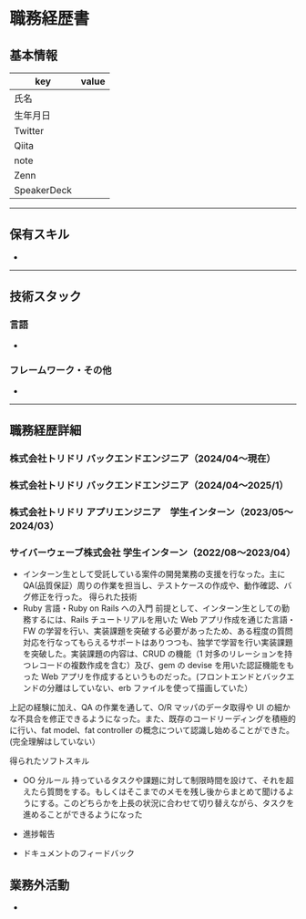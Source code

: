 <!--
git commit -m "コミット内容"
git tag v1.0   # vの数値は状況に応じて設定する
git push origin --tags
-->

# 職務経歴書

## 基本情報

|key|value|
|---|---|
|氏名||
|生年月日||
|Twitter||
|Qiita||
|note||
|Zenn||
|SpeakerDeck||

---

## 保有スキル

- 


---

## 技術スタック

### 言語

- 

### フレームワーク・その他

- 

---

## 職務経歴詳細

### 株式会社トリドリ バックエンドエンジニア（2024/04〜現在）

### 株式会社トリドリ バックエンドエンジニア（2024/04〜2025/1）

### 株式会社トリドリ アプリエンジニア　学生インターン（2023/05〜2024/03）

### サイバーウェーブ株式会社 学生インターン（2022/08〜2023/04）
- インターン生として受託している案件の開発業務の支援を行なった。主に QA(品質保証）周りの作業を担当し、テストケースの作成や、動作確認、バグ修正を行った。
得られた技術
- Ruby 言語・Ruby on Rails への入門
前提として、インターン生としての勤務するには、Rails チュートリアルを用いた Web アプリ作成を通じた言語・FW の学習を行い、実装課題を突破する必要があったため、ある程度の質問対応を行なってもらえるサポートはありつつも、独学で学習を行い実装課題を突破した。実装課題の内容は、CRUD の機能（1 対多のリレーションを持つレコードの複数作成を含む）及び、gem の devise を用いた認証機能をもった Web アプリを作成するというものだった。(フロントエンドとバックエンドの分離はしていない、erb ファイルを使って描画していた）

上記の経験に加え、QA の作業を通して、O/R マッパのデータ取得や UI の細かな不具合を修正できるようになった。また、既存のコードリーディングを積極的に行い、fat model、fat controller の概念について認識し始めることができた。(完全理解はしていない）

得られたソフトスキル
- OO 分ルール
持っているタスクや課題に対して制限時間を設けて、それを超えたら質問をする。もしくはそこまでのメモを残し後からまとめて聞けるようにする。このどちらかを上長の状況に合わせて切り替えながら、タスクを進めることができるようになった

- 進捗報告
- ドキュメントのフィードバック

## 業務外活動

- 